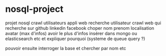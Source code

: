 # nosql-project

projet nosql crawl utilisateurs
appli web
recherche utilisateur crawl web qui recherche sur github linkedin facebook 
choper nom prenom localisation avatar (max d'infos)
avoir le plus d'infos insérer dans mongo ou elasticsearch etc et expliquer pourquoi (systeme de queue query ?)

pouvoir ensuite interroger la base et chercher par nom etc
